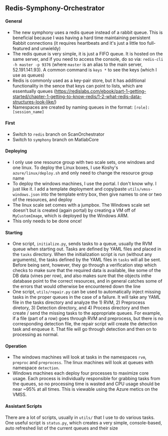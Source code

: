 ## Redis-Symphony-Orchestrator

#### General
- The new symphony uses a redis queue instead of a rabbit queue. This is beneficial because I was having a hard time maintaining persistent Rabbit connections (it requires heartbeats and it's just a little too full-featured and unwieldy)
- The redis queue is very simple, it is just a FIFO queue. It is hosted on the same server, and if you need to access the console, do so via: `redis-cli -h master -p 9376` (where `master` is an alias to the main server, 52.191.141.93). A common command is `keys *` to see the keys (which I use as queues)
- Redis is commonly used as a key-pair store, but it has additional functionality in the sence that keys can point to lists, which are essentually queues (https://redislabs.com/ebook/part-1-getting-started/chapter-1-getting-to-know-redis/1-2-what-redis-data-structures-look-like/)
- Namespaces are created by naming queues in the format: `[role]:[session_name]`


#### First
- Switch to `redis` branch on ScanOrchestrator
- Switch to `symphony` branch on MatlabCore


#### Deploying
- I only use one resource group with two scale sets, one windows and one linux. To deploy the Linux boxes, I use Koshy's `azure/linux/deploy.sh` and only need to change the resource group name
- To deploy the windows machines, I use the portal. I don't know why. I just like it. I add a template deployment and copy/paste `utils/vmss-windows.json` into the template entry box, then give names to one or two of the resources, and deploy
- The linux scale set comes with a jumpbox. The Windows scale set doesn't but is created (again portal) by creating a VM off of `MyCustomImage`, which is deployed by the Windows ARM.
- This only needs to be done once!


#### Starting
- One script, `initialize.py`, sends tasks to a queue, usually the RVM queue when starting out. Tasks are defined by YAML files and placed in the `tasks` directory. When the initialization script is run (without any arguments), the tasks defined by the YAML files in `tasks` will all be sent. Before being sent, however, they go through a verification step which checks to make sure that the required data is available, like some of the DB data (vines per row), and also makes sure that the objects inthe database point to the correct resources, and in general catches some of the errors that would otherwise be encountered down the line
- One script, `utils/repair.py` can be used to automatically inject missing tasks in the proper queues in the case of a failure. It will take any YAML file in the tasks directory and analyze the 1) RVM, 2) Preprocess diretory, 3) Detection directory, and 4) Process directory and then create / send the missing tasks to the appropriate queues. For example, if a file (part of a row) goes through RVM and preprocess, but there is no corresponding detection file, the repair script will create the detection task and enqueue it. That file will go through detection and then on to processing as normal.


#### Operation
- The windows machines will look at tasks in the namespaces `rvm`, `preproc` and `preprocess`. The linux machines will look at queues with namespace `detection`.
- Windows machines each deploy four processes to maximize core usage. Each process is individually responsible for grabbing tasks from the queues, so no processing time is wasted and CPU usage should be near ~95% at all times. This is viewable using the Azure metics on the VMSS.


#### Assistant Scripts
There are a lot of scripts, usually in `utils/` that I use to do various tasks. One useful script is `status.py`, which creates a very simple, console-based, auto refreshed list of the current queues and their size